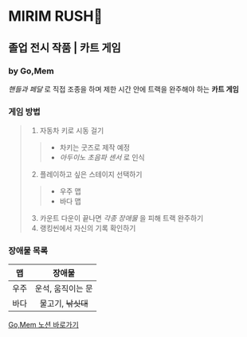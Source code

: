 # MIRIM RUSH🚗

## 졸업 전시 작품 | 카트 게임

### by Go,Mem

*핸들과 페달* 로 직접 조종을 하며 제한 시간 안에 트랙을 완주해야 하는 **카트 게임**

### 게임 방법
>1. 자동차 키로 시동 걸기
>>- 차키는 굿즈로 제작 예정
>>- *아두이노 초음파 센서* 로 인식
>2. 플레이하고 싶은 스테이지 선택하기
>>- 우주 맵
>>- 바다 맵
>3. 카운트 다운이 끝나면 *각종 장애물* 을 피해 트랙 완주하기
>4. 랭킹씬에서 자신의 기록 확인하기

### 장애물 목록
|맵|장애물|
|:---:|:---:|
|우주|운석, 움직이는 문|
|바다|물고기, ~~낚싯대~~|

[Go,Mem 노션 바로가기](https://www.notion.so/Mirim-Rush-c4b4437f0d91491c807e74b737305d17)
